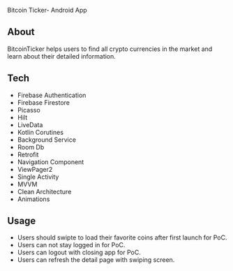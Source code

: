 Bitcoin Ticker- Android App

## About
BitcoinTicker helps users to find all crypto currencies in the market and learn about their detailed information.

## Tech

- Firebase Authentication
- Firebase Firestore
- Picasso
- Hilt
- LiveData
- Kotlin Corutines
- Background Service
- Room Db
- Retrofit
- Navigation Component
- ViewPager2
- Single Activity
- MVVM
- Clean Architecture
- Animations

## Usage
- Users should swipte to load their favorite coins after first launch for PoC.
- Users can not stay logged in for PoC.
- Users can logout with closing app for PoC.
- Users can refresh the detail page with swiping screen.
